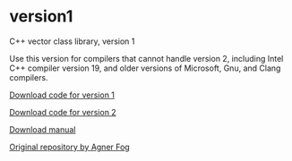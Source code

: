 # version1
C++ vector class library, version 1

Use this version for compilers that cannot handle version 2,
including Intel C++ compiler version 19, and older versions of Microsoft, Gnu, and Clang compilers.

[Download code for version 1](https://github.com/vectorclass/version1/archive/master.zip)

[Download code for version 2](https://github.com/vectorclass/version2/archive/master.zip)

[Download manual](https://github.com/vectorclass/manual/raw/master/vcl_manual.pdf)

[Original repository by Agner Fog](https://github.com/vectorclass/version1)

